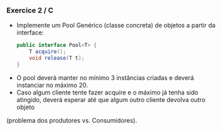 ### Exercice 2 / C
- Implemente um Pool Genérico (classe concreta) de objetos a partir da interface:  
    ```java
    public interface Pool<T> { 
        T acquire(); 
        void release(T t); 
    }  
    ```
- O pool deverá manter no mínimo 3 instâncias criadas e deverá instanciar no
máximo 20. 
- Caso algum cliente tente fazer acquire e o máximo já tenha sido
atingido, deverá esperar até que algum outro cliente devolva outro objeto

(problema dos produtores vs. Consumidores).